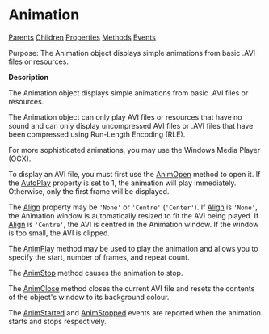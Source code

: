 




<h1 class="heading"><span class="name">Animation</span></h1>

[Parents](../ParentLists/Animation.htm) [Children](../ChildLists/Animation.htm) [Properties](../PropLists/Animation.htm) [Methods](../MethodLists/Animation.htm) [Events](../EventLists/Animation.htm)


Purpose: The Animation object displays simple animations from basic .AVI files or resources.


**Description**


The Animation object displays simple animations from basic .AVI files or resources.



The Animation object can only play AVI files or resources that have no sound and can only display uncompressed AVI files or .AVI files that have been compressed using Run-Length Encoding (RLE).


For more sophisticated animations, you may use the Windows Media Player (OCX).


To display an AVI file, you must first use the [AnimOpen](./animopen.md) method to open it. If the [AutoPlay](./autoplay.md) property is set to 1, the animation will play immediately. Otherwise, only the first frame will be displayed.


The [Align](./align.md) property may be `'None'` or `'Centre'` (`'Center'`). If [Align](./align.md) is `'None'`, the Animation window is automatically resized to fit the AVI being played. If [Align](./align.md) is `'Centre'`, the AVI is centred in the Animation window. If the window is too small, the AVI is clipped.


The [AnimPlay](./animplay.md) method may be used to play the animation and allows you to specify the start, number of frames, and repeat count.


The [AnimStop](./animstop.md) method causes the animation to stop.


The [AnimClose](./animclose.md) method closes the current AVI file and resets the contents of the object's window to its background colour.


The [AnimStarted](./animstarted.md) and [AnimStopped](./animstopped.md) events are reported when the animation starts and stops respectively.


